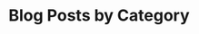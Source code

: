 ---
title: "Blog Posts by Category"
layout: categories
permalink: /categories/
author_profile: false
---